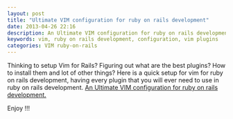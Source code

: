 ```yaml
---
layout: post
title: "Ultimate VIM configuration for ruby on rails development"
date: 2013-04-26 22:16
description: An Ultimate VIM configuration for ruby on rails development with preinstalled plugins and shortcuts
keywords: vim, ruby on rails development, configuration, vim plugins
categories: VIM ruby-on-rails
---
```


Thinking to setup Vim for Rails? Figuring out what are the best plugins? How to install them and lot of other things? Here is a quick setup for vim for ruby on rails development, having every plugin that you will ever need to use in ruby on rails development. [An Ultimate VIM configuration for ruby on rails development.](https://github.com/astrails/dotvim)

Enjoy !!!

